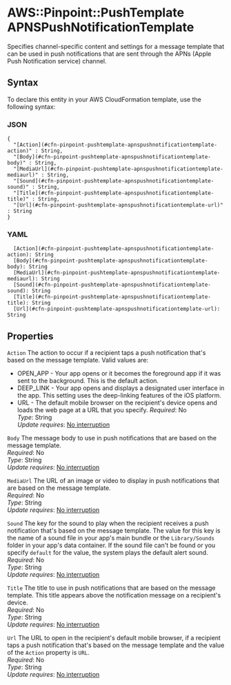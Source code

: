 # AWS::Pinpoint::PushTemplate APNSPushNotificationTemplate<a name="aws-properties-pinpoint-pushtemplate-apnspushnotificationtemplate"></a>

Specifies channel\-specific content and settings for a message template that can be used in push notifications that are sent through the APNs \(Apple Push Notification service\) channel\.

## Syntax<a name="aws-properties-pinpoint-pushtemplate-apnspushnotificationtemplate-syntax"></a>

To declare this entity in your AWS CloudFormation template, use the following syntax:

### JSON<a name="aws-properties-pinpoint-pushtemplate-apnspushnotificationtemplate-syntax.json"></a>

```
{
  "[Action](#cfn-pinpoint-pushtemplate-apnspushnotificationtemplate-action)" : String,
  "[Body](#cfn-pinpoint-pushtemplate-apnspushnotificationtemplate-body)" : String,
  "[MediaUrl](#cfn-pinpoint-pushtemplate-apnspushnotificationtemplate-mediaurl)" : String,
  "[Sound](#cfn-pinpoint-pushtemplate-apnspushnotificationtemplate-sound)" : String,
  "[Title](#cfn-pinpoint-pushtemplate-apnspushnotificationtemplate-title)" : String,
  "[Url](#cfn-pinpoint-pushtemplate-apnspushnotificationtemplate-url)" : String
}
```

### YAML<a name="aws-properties-pinpoint-pushtemplate-apnspushnotificationtemplate-syntax.yaml"></a>

```
  [Action](#cfn-pinpoint-pushtemplate-apnspushnotificationtemplate-action): String
  [Body](#cfn-pinpoint-pushtemplate-apnspushnotificationtemplate-body): String
  [MediaUrl](#cfn-pinpoint-pushtemplate-apnspushnotificationtemplate-mediaurl): String
  [Sound](#cfn-pinpoint-pushtemplate-apnspushnotificationtemplate-sound): String
  [Title](#cfn-pinpoint-pushtemplate-apnspushnotificationtemplate-title): String
  [Url](#cfn-pinpoint-pushtemplate-apnspushnotificationtemplate-url): String
```

## Properties<a name="aws-properties-pinpoint-pushtemplate-apnspushnotificationtemplate-properties"></a>

`Action`  <a name="cfn-pinpoint-pushtemplate-apnspushnotificationtemplate-action"></a>
The action to occur if a recipient taps a push notification that's based on the message template\. Valid values are:  
+ OPEN\_APP \- Your app opens or it becomes the foreground app if it was sent to the background\. This is the default action\.
+ DEEP\_LINK \- Your app opens and displays a designated user interface in the app\. This setting uses the deep\-linking features of the iOS platform\.
+ URL \- The default mobile browser on the recipient's device opens and loads the web page at a URL that you specify\.
*Required*: No  
*Type*: String  
*Update requires*: [No interruption](https://docs.aws.amazon.com/AWSCloudFormation/latest/UserGuide/using-cfn-updating-stacks-update-behaviors.html#update-no-interrupt)

`Body`  <a name="cfn-pinpoint-pushtemplate-apnspushnotificationtemplate-body"></a>
The message body to use in push notifications that are based on the message template\.  
*Required*: No  
*Type*: String  
*Update requires*: [No interruption](https://docs.aws.amazon.com/AWSCloudFormation/latest/UserGuide/using-cfn-updating-stacks-update-behaviors.html#update-no-interrupt)

`MediaUrl`  <a name="cfn-pinpoint-pushtemplate-apnspushnotificationtemplate-mediaurl"></a>
The URL of an image or video to display in push notifications that are based on the message template\.  
*Required*: No  
*Type*: String  
*Update requires*: [No interruption](https://docs.aws.amazon.com/AWSCloudFormation/latest/UserGuide/using-cfn-updating-stacks-update-behaviors.html#update-no-interrupt)

`Sound`  <a name="cfn-pinpoint-pushtemplate-apnspushnotificationtemplate-sound"></a>
The key for the sound to play when the recipient receives a push notification that's based on the message template\. The value for this key is the name of a sound file in your app's main bundle or the `Library/Sounds` folder in your app's data container\. If the sound file can't be found or you specify `default` for the value, the system plays the default alert sound\.  
*Required*: No  
*Type*: String  
*Update requires*: [No interruption](https://docs.aws.amazon.com/AWSCloudFormation/latest/UserGuide/using-cfn-updating-stacks-update-behaviors.html#update-no-interrupt)

`Title`  <a name="cfn-pinpoint-pushtemplate-apnspushnotificationtemplate-title"></a>
The title to use in push notifications that are based on the message template\. This title appears above the notification message on a recipient's device\.  
*Required*: No  
*Type*: String  
*Update requires*: [No interruption](https://docs.aws.amazon.com/AWSCloudFormation/latest/UserGuide/using-cfn-updating-stacks-update-behaviors.html#update-no-interrupt)

`Url`  <a name="cfn-pinpoint-pushtemplate-apnspushnotificationtemplate-url"></a>
The URL to open in the recipient's default mobile browser, if a recipient taps a push notification that's based on the message template and the value of the `Action` property is `URL`\.  
*Required*: No  
*Type*: String  
*Update requires*: [No interruption](https://docs.aws.amazon.com/AWSCloudFormation/latest/UserGuide/using-cfn-updating-stacks-update-behaviors.html#update-no-interrupt)